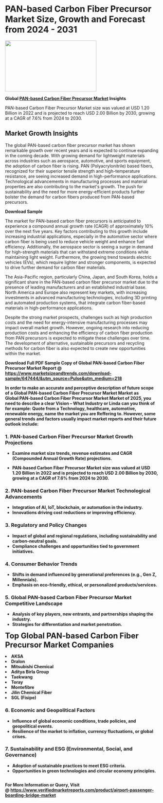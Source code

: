 <H1>PAN-based Carbon Fiber Precursor Market Size, Growth and Forecast from 2024 - 2031</H1><img class="aligncenter size-medium wp-image-584254" src="https://thirdeyenews.in/wp-content/uploads/2024/09/Global-Market-Research-300x168.jpeg" alt="" width="300" height="168" /><p><strong>Global&nbsp;<a href="https://www.marketsizeandtrends.com/download-sample/647444/&amp;utm_source=Pulse&amp;utm_medium=218">PAN-based Carbon Fiber Precursor Market</a> Insights</strong></p><p>PAN-based Carbon Fiber Precursor Market size was valued at USD 1.20 Billion in 2022 and is projected to reach USD 2.00 Billion by 2030, growing at a CAGR of 7.6% from 2024 to 2030.</p><p><h2>Market Growth Insights</h2> <p>The global PAN-based carbon fiber precursor market has shown remarkable growth over recent years and is expected to continue expanding in the coming decade. With growing demand for lightweight materials across industries such as aerospace, automotive, and sports equipment, the adoption of carbon fiber is rising. PAN (Polyacrylonitrile) based fibers, recognized for their superior tensile strength and high-temperature resistance, are seeing increased demand in high-performance applications. Technological advancements in manufacturing processes and material properties are also contributing to the market's growth. The push for sustainability and the need for more energy-efficient products further bolster the demand for carbon fibers produced from PAN-based precursors.</p> <p><strong>Download Sample</strong></p> <p>The market for PAN-based carbon fiber precursors is anticipated to experience a compound annual growth rate (CAGR) of approximately 10% over the next five years. Key factors contributing to this growth include increasing industrial applications, especially in the automotive sector where carbon fiber is being used to reduce vehicle weight and enhance fuel efficiency. Additionally, the aerospace sector is seeing a surge in demand for high-strength materials that can withstand extreme conditions while maintaining light weight. Furthermore, the growing trend towards electric vehicles (EVs), which require lighter and stronger components, is expected to drive further demand for carbon fiber materials.</p> <p>The Asia-Pacific region, particularly China, Japan, and South Korea, holds a significant share in the PAN-based carbon fiber precursor market due to the presence of leading manufacturers and an established industrial base. North America and Europe also represent key markets, with increasing investments in advanced manufacturing technologies, including 3D printing and automated production systems, that integrate carbon fiber-based materials in high-performance applications.</p> <p>Despite the strong market prospects, challenges such as high production costs and the need for energy-intensive manufacturing processes may impact overall market growth. However, ongoing research into reducing production costs and enhancing the efficiency of carbon fiber production from PAN precursors is expected to mitigate these challenges over time. The development of alternative, sustainable precursors and recycling methods for carbon fiber is also expected to create new opportunities within the market.</p> <p><strong></p><p><span class=""><strong>Download Full PDF Sample Copy of Global PAN-based Carbon Fiber Precursor Market Report</strong> @ <a href="https://www.marketsizeandtrends.com/download-sample/647444/&amp;utm_source=Pulse&amp;utm_medium=218" target="_blank">https://www.marketsizeandtrends.com/download-sample/647444/&amp;utm_source=Pulse&amp;utm_medium=218</a></span></p><p>In order to make an accurate and perceptive description of future scope of a Global&nbsp;PAN-based Carbon Fiber Precursor Market Market as Global&nbsp;PAN-based Carbon Fiber Precursor Market Market of 2025, you need to describe a clear Vision &ndash; What Industry or Linda can you think of for example: Quote from a Technology, healthcare, automotive, renewable energy, name the market you are Reffering to. However, some general trends and factors usually impact market reports and their future outlook include:</p><h3>1.&nbsp;<strong>PAN-based Carbon Fiber Precursor Market Growth Projections</strong></h3><ul><li>Examine market size trends, revenue estimates and CAGR (Compounded Annual Growth Rate) projections.</li><li><p>PAN-based Carbon Fiber Precursor Market size was valued at USD 1.20 Billion in 2022 and is projected to reach USD 2.00 Billion by 2030, growing at a CAGR of 7.6% from 2024 to 2030.</p></li></ul><h3>2.&nbsp;<strong>PAN-based Carbon Fiber Precursor Market Technological Advancements</strong></h3><ul><li>Integration of AI, IoT, blockchain, or automation in the industry.</li><li>Innovations driving cost reductions or improving efficiency.</li></ul><h3>3.&nbsp;<strong>Regulatory and Policy Changes</strong></h3><ul><li>Impact of global and regional regulations, including sustainability and carbon-neutral goals.</li><li>Compliance challenges and opportunities tied to government initiatives.</li></ul><h3>4.&nbsp;<strong>Consumer Behavior Trends</strong></h3><ul><li>Shifts in demand influenced by generational preferences (e.g., Gen Z, Millennials).</li><li>Emphasis on eco-friendly, ethical, or personalized products/services.</li></ul><h3>5.&nbsp;<strong>Global PAN-based Carbon Fiber Precursor Market Competitive Landscape</strong></h3><ul><li>Analysis of key players, new entrants, and partnerships shaping the industry.</li><li>Strategies for differentiation and market penetration.</li></ul><p data-pm-slice="1 1 []"><span style="color: inherit; font-family: inherit; font-size: 25px;">Top Global PAN-based Carbon Fiber Precursor Market Companies</span></p><div class="" data-test-id=""><p><li>AKSA</li><li> Dralon</li><li> Mitsubishi Chemical</li><li> Aditya Birla Group</li><li> Taekwang</li><li> Toray</li><li> Montefibre</li><li> Jilin Chemical Fiber</li><li> SGL (Fisipe)</li></p></div><h3>6.&nbsp;<strong>Economic and Geopolitical Factors</strong></h3><ul><li>Influence of global economic conditions, trade policies, and geopolitical events.</li><li>Resilience of the market to inflation, currency fluctuations, or global crises.</li></ul><h3>7.&nbsp;<strong>Sustainability and ESG (Environmental, Social, and Governance)</strong></h3><ul><li>Adoption of sustainable practices to meet ESG criteria.</li><li>Opportunities in green technologies and circular economy principles.</li></ul><h2><strong style="font-size: 14px;">For More Information or Query, Visit @&nbsp;</strong><a style="background-color: #ffffff; font-size: 14px;" href="https://www.marketsizeandtrends.com/report/pan-based-carbon-fiber-precursor-market/" target="_blank">https://www.verifiedmarketreports.com/product/airport-passenger-boarding-bridge-market</a></h2>
